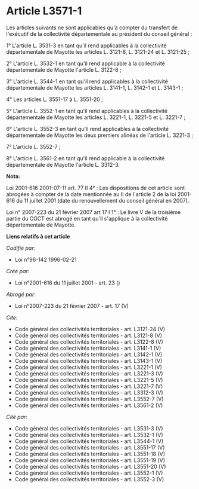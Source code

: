 # Article L3571-1

Les articles suivants ne sont applicables qu'à compter du transfert de l'exécutif de la collectivité départementale au
président du conseil général : 

1° L'article L. 3531-3 en tant qu'il rend applicables à la collectivité départementale de Mayotte les articles L. 3121-8, L.
3121-24 et L. 3121-25 ; 

2° L'article L. 3532-1 en tant qu'il rend applicable à la collectivité départementale de Mayotte l'article L. 3122-8 ; 

3° L'article L. 3544-1 en tant qu'il rend applicables à la collectivité départementale de Mayotte les articles L. 3141-1, L.
3142-1 et L. 3143-1 ; 

4° Les articles L. 3551-17 à L. 3551-20 ; 

5° L'article L. 3552-1 en tant qu'il rend applicables à la collectivité départementale de Mayotte les articles L. 3221-1, L.
3221-5 et L. 3221-7 ; 

6° L'article L. 3552-3 en tant qu'il rend applicables à la collectivité départementale de Mayotte les deux premiers alinéas
de l'article L. 3221-3 ; 

7° L'article L. 3552-7 ; 

8° L'article L. 3561-2 en tant qu'il rend applicable à la collectivité départementale de Mayotte l'article L. 3312-3.

**Nota:**

Loi 2001-616 2001-07-11 art. 77 II 4° : Les dispositions de cet article sont abrogées à compter de la date mentionnée au II
de l'article 2 de la loi 2001-616 du 11 juillet 2001 (date du renouvellement du conseil général en 2007). 

Loi n° 2007-223 du 21 février 2007 art 17 I 1° : Le livre V de la troisième partie du CGCT est abrogé en tant qu'il
s'applique à la collectivité départementale de Mayotte.

**Liens relatifs à cet article**

_Codifié par_:

  - Loi n°96-142 1996-02-21

_Créé par_:

  - Loi n°2001-616 du 11 juillet 2001 - art. 23 ()

_Abrogé par_:

  - Loi n°2007-223 du 21 février 2007 - art. 17 (V)

_Cite_:

  - Code général des collectivités territoriales - art. L3121-24 (V)
  - Code général des collectivités territoriales - art. L3121-8 (V)
  - Code général des collectivités territoriales - art. L3122-8 (V)
  - Code général des collectivités territoriales - art. L3141-1 (V)
  - Code général des collectivités territoriales - art. L3142-1 (V)
  - Code général des collectivités territoriales - art. L3143-1 (V)
  - Code général des collectivités territoriales - art. L3221-1 (V)
  - Code général des collectivités territoriales - art. L3221-3 (V)
  - Code général des collectivités territoriales - art. L3221-5 (V)
  - Code général des collectivités territoriales - art. L3221-7 (V)
  - Code général des collectivités territoriales - art. L3312-3 (V)
  - Code général des collectivités territoriales - art. L3552-7 (V)
  - Code général des collectivités territoriales - art. L3561-2 (V)

_Cité par_:

  - Code général des collectivités territoriales - art. L3531-3 (V)
  - Code général des collectivités territoriales - art. L3532-1 (V)
  - Code général des collectivités territoriales - art. L3544-1 (V)
  - Code général des collectivités territoriales - art. L3551-17 (V)
  - Code général des collectivités territoriales - art. L3551-18 (V)
  - Code général des collectivités territoriales - art. L3551-19 (V)
  - Code général des collectivités territoriales - art. L3551-20 (V)
  - Code général des collectivités territoriales - art. L3552-1 (V)
  - Code général des collectivités territoriales - art. L3552-3 (V)
